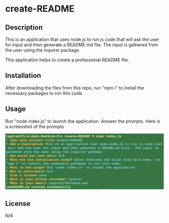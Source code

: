 # create-README

## Description 

This is an application that uses node.js to run js code that will ask the user for input and then generate a README.md file.  The input is gathered from the user using the inquirer package.

This application helps to create a professional README file.  

## Installation

After downloading the files from this repo, run "npm i" to install the necessary packages to run this code.

## Usage

Run "node index.js" to launch the application.  Answer the prompts.  Here is a screenshot of the prompts

![screenshot of how to run the application and the prompts that will be shown](./images/appScreenshot.png)

## License

N/A
